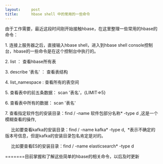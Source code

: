 ```yaml
---
layout:     post
title:      hbase shell 中的常用的一些命令
---
```

<div id="article_content" class="article_content clearfix csdn-tracking-statistics" data-pid="blog" data-mod="popu_307" data-dsm="post">
								            <link rel="stylesheet" href="https://csdnimg.cn/release/phoenix/template/css/ck_htmledit_views-f76675cdea.css">
						<div class="htmledit_views" id="content_views">
                <p>由于工作需要，最近这段时间刚开始接触hbase，在这里整理一些常用的hbase的命令：</p>

<p>1. 连接上服务器之后，直接输入hbase shell，进入到hbase shell console控制台，hbase的一些命令是在这个控制台中执行的。</p>

<p>2. list ： 查看hbase所有表</p>

<p>3. describe '表名' ： 查看表结构</p>

<p>4. list_namespace : 查看所有的表空间</p>

<p>5. 查看表中的前五条数据： scan '表名'，{LIMIT=&gt;5}</p>

<p>6. 查看表中所有的数据： scan '表名'</p>

<p>7. 查看指定软件包的安装目录：find / -name 软件包部分名称* -type d ,这是一个模糊查看的操作,</p>

<p>     比如要查看kafka的安装目录：find / -name kafka* -type d,  *表示不确定的版本号信息，但是kafka的安装目录包名肯定是对的。</p>

<p>     比如要查看ES的安装目录：find / -name elasticsearch* -type d</p>

<p>=======目前掌握和了解这些简单的hbase的相关命令，以后及时更新</p>            </div>
                </div>